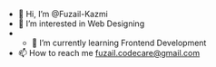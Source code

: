 - 👋 Hi, I’m @Fuzail-Kazmi
- 👀 I’m interested in Web Designing
- - 🌱 I’m currently learning Frontend Development
- 📫 How to reach me fuzail.codecare@gmail.com

<!---
Fuzail-Kazmi/Fuzail-Kazmi is a ✨ special ✨ repository because its `README.md` (this file) appears on your GitHub profile.
You can click the Preview link to take a look at your changes.
--->
